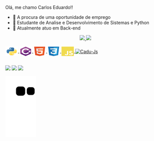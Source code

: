 Olá, me chamo Carlos Eduardo!!


- 🔭 A procura de uma oportunidade de emprego
- 🌱 Estudante de Analise e Desenvolvimento de Sistemas e Python
- 🤔 Atualmente atuo em Back-end


<div align="center">
  <a href="https://github.com/BuenooCarloss">
  <img height="180em" src="https://github-readme-stats.vercel.app/api?username=BuenooCarloss&show_icons=true&theme=dark&include_all_commits=true&count_private=true"/>
   <img height="120em" src="https://github-readme-stats.vercel.app/api/top-langs/?username=BuenooCarloss&layout=compact&langs_count=7&theme=dark"/>
</div>
<div style="display: inline_block"><br>
  <img align="center" alt="Cadu-Python" height="30" width="40" src="https://raw.githubusercontent.com/devicons/devicon/master/icons/python/python-original.svg">
  <img align="center" alt="Cadu-Csharp" height="30" width="40" src="https://raw.githubusercontent.com/devicons/devicon/master/icons/csharp/csharp-original.svg">
  <img align="center" alt="Cadu-HTML" height="30" width="40" src="https://raw.githubusercontent.com/devicons/devicon/master/icons/html5/html5-original.svg">
  <img align="center" alt="Cadu-CSS" height="30" width="40" src="https://raw.githubusercontent.com/devicons/devicon/master/icons/css3/css3-original.svg">
  <img align="center" alt="Cadu-Js" height="30" width="40" src="https://raw.githubusercontent.com/devicons/devicon/master/icons/javascript/javascript-plain.svg">
  <img align="center" alt="Cadu-Js" height="30" width="40" src="https://cdn.jsdelivr.net/gh/devicons/devicon/icons/cplusplus/cplusplus-original.svg">
</div>
  
  ##
  
  <div> 
  <a href="https://www.instagram.com/buenoocarloss/" target="_blank"><img src="https://img.shields.io/badge/-Instagram-%23E4405F?style=for-the-badge&logo=instagram&logoColor=white" target="_blank"></a>
  <a href="https://www.linkedin.com/in/carlos-eduardo-b70785190/" target="_blank"><img src="https://img.shields.io/badge/-LinkedIn-%230077B5?style=for-the-badge&logo=linkedin&logoColor=white" target="_blank"></a> 
    <a href="https://www.facebook.com/carlos.bueno.104418/" target="_blank"><img src="https://img.shields.io/badge/Facebook-1877F2?style=for-the-badge&logo=facebook&logoColor=white" target="_blank"></a> 
  </div>  
  
  ![Snake animation](https://github.com/BuenooCarloss/BuenooCarloss/blob/output/github-contribution-grid-snake.svg)
